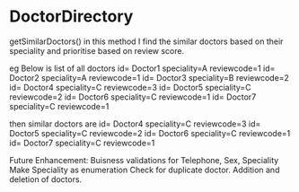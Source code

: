 # DoctorDirectory

getSimilarDoctors()
in this method I find the similar doctors based on their speciality and prioritise based on review score.

eg Below is list of all doctors
id= Doctor1  speciality=A reviewcode=1
id= Doctor2  speciality=A reviewcode=1
id= Doctor3  speciality=B reviewcode=2
id= Doctor4  speciality=C reviewcode=3
id= Doctor5  speciality=C reviewcode=2
id= Doctor6  speciality=C reviewcode=1
id= Doctor7  speciality=C reviewcode=1

then similar doctors are 
id= Doctor4  speciality=C reviewcode=3
id= Doctor5  speciality=C reviewcode=2
id= Doctor6  speciality=C reviewcode=1
id= Doctor7  speciality=C reviewcode=1

Future Enhancement:
Buisness validations for Telephone, Sex, Speciality
Make Speciality as enumeration
Check for duplicate doctor.
Addition and deletion of doctors.
